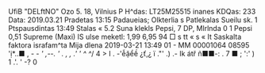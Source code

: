 UfiB "DELftNO" Ozo 5. 18, Vilnius P H^das: LT25M25515 inanes KDQas: 233 Data: 2019.03.21 Pradetas 13:15 Padaueias; Olkterlia s Patlekalas Sueilu sk. 1 Ptspausdintas 13:49 Stalas « 5.2 Suna klekls Pepsi, 7 DP, Mlrlnda 0 1 Pepsi 0,51 Supreme (Maxi) IS ulse meketl: 1,99 6,95 94 □ s tt « s « It Saskalta faktora israfam^ta Mija dlena 2019-03-21 13:49 01 - MM 00001064 08595 'ị*..■ , *- - ' ,--. ' . , , .' ' ^ ^*\/ 4 > I . -'ễặểề ¿ť,¿ ï ."' .) .- Ik átř ñ■■-: . 7 ■ ; ':' ) 1 .'. ' -? 0